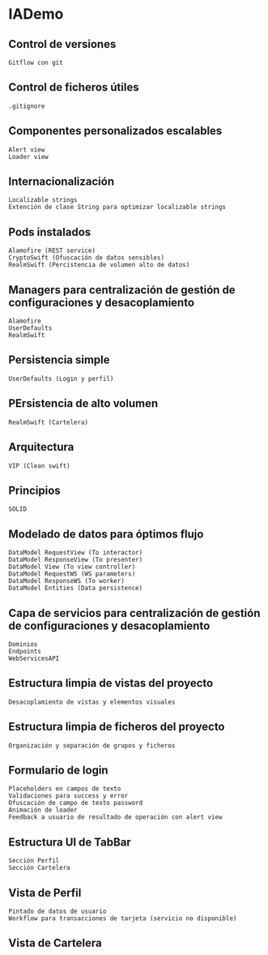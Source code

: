 # IADemo

 ## Control de versiones
	Gitflow con git
  
## Control de ficheros útiles
	.gitignore
  
## Componentes personalizados escalables
	Alert view
	Loader view
  
## Internacionalización
	Localizable strings
	Extención de clase String para optimizar localizable strings
  
## Pods instalados
	Alamofire (REST service)
	CryptoSwift (Ofuscación de datos sensibles)
	RealmSwift (Percistencia de volumen alto de datos)
  
## Managers para centralización de gestión de configuraciones y desacoplamiento
	Alamofire
	UserDefaults
	RealmSwift
  
## Persistencia simple
	UserDefaults (Login y perfil)

## PErsistencia de alto volumen
	RealmSwift (Cartelera)
  
## Arquitectura
	VIP (Clean swift)
	
## Principios
	SOLID
	
## Modelado de datos para óptimos flujo
	DataModel RequestView (To interactor)
	DataModel ResponseView (To presenter)
	DataModel View (To view controller)
	DataModel RequestWS (WS parameters)
	DataModel ResponseWS (To worker)
	DataModel Entities (Data persistence)
  
## Capa de servicios para centralización de gestión de configuraciones y desacoplamiento
	Dominios
	Endpoints
	WebServicesAPI
	
## Estructura limpia de vistas del proyecto
	Desacoplamiento de vistas y elementos visuales
	
## Estructura limpia de ficheros del proyecto
	Organización y separación de grupos y ficheros
  
## Formulario de login
	Placeholders en campos de texto
	Validaciones para success y error
	Ofuscación de campo de texto password
	Animación de loader
	Feedback a usuario de resultado de operación con alert view
	
## Estructura UI de TabBar
	Sección Perfil
	Sección Cartelera
	
## Vista de Perfil
	Pintado de datos de usuario
	Workflow para transacciones de tarjeta (servicio no disponible)

## Vista de Cartelera

